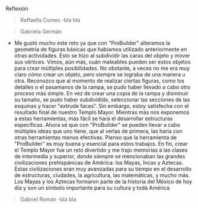 Reflexión

> Raffaella Comes
-bla bla

> Gabriela Germán
- Me gustó mucho este reto ya que con "ProBuilder" alteramos la geometría de figuras básicas que habíamos utilizado anteriormente en otras actividades. Esto se hizo al subdividir las caras del objeto y mover sus vértices. Vimos, aún más, cuán maleables pueden ser estos objetos para crear múltiples posibilidades. No obstante, a veces no me era muy claro cómo crear un objeto, pero siempre se lograba de una manera u otra. Reconozco que al momento de realizar ciertas figuras, como los detalles o el pasamanos de la rampa, se pudo haber llevado a cabo otro proceso más simple. En vez de crear una copia de la rampa y disminuir su tamaño, se pudo haber subdividido, seleccionar las secciones de las esquinas y hacer "extrude faces". Sin embargo, estoy satisfecha con el resultado final de nuestro Templo Mayor. Mientras más nos exponemos a estas herramientas, más fácil se hará el desarrollar estructuras específicas. Ahora sé que con "ProBuilder" se pueden llevar a cabo múltiples ideas que uno tiene, que al verlas de primera, las haría con otras herramientas menos efectivas. Pienso que la herramienta de "ProBuilder" es muy buena y esencial para estos trabajos. En fin, crear el Templo Mayor fue un reto divertido y me trajo memorias a las clases de intermedia y superior, donde siempre se mencionaban las grandes civilizaciones prehispánicas de América: los Mayas, Incas y Aztecas. Estas civilizaciones eran muy avanzadas para su tiempo en el desarrollo de estructuras, ciudades, la agricultura, las matemáticas, y mucho más. Los Mayas y los Aztecas formaron parte de la historia del México de hoy día y son un símbolo importante para su cultura y toda América.

> Gabriel Román
-bla bla
